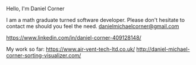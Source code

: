 Hello, I'm Daniel Corner

I am a math graduate turned software developer. Please don't hesitate to contact me should you feel the need. danielmichaelcorner@gmail.com

https://www.linkedin.com/in/daniel-corner-409128148/



My work so far:
https://www.air-vent-tech-ltd.co.uk/
http://daniel-michael-corner-sorting-visualizer.com/

<!---
DMCorner/DMCorner is a ✨ special ✨ repository because its `README.md` (this file) appears on your GitHub profile.
You can click the Preview link to take a look at your changes.
--->
